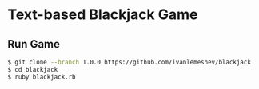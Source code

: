# Text-based Blackjack Game

## Run Game

```bash
$ git clone --branch 1.0.0 https://github.com/ivanlemeshev/blackjack
$ cd blackjack
$ ruby blackjack.rb
```
